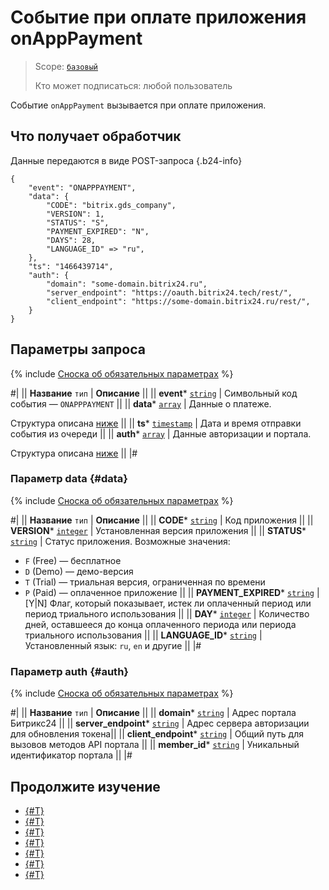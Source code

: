 # Событие при оплате приложения onAppPayment

> Scope: [`базовый`](../../scopes/permissions.md)
>
> Кто может подписаться: любой пользователь

Событие `onAppPayment` вызывается при оплате приложения.

## Что получает обработчик

Данные передаются в виде POST-запроса {.b24-info}

```
{
    "event": "ONAPPPAYMENT",
    "data": {
        "CODE": "bitrix.gds_company",
        "VERSION": 1,
        "STATUS": "S",
        "PAYMENT_EXPIRED": "N",
        "DAYS": 28,
        "LANGUAGE_ID" => "ru",
    },
    "ts": "1466439714",
    "auth": {
        "domain": "some-domain.bitrix24.ru",
        "server_endpoint": "https://oauth.bitrix24.tech/rest/", 
        "client_endpoint": "https://some-domain.bitrix24.ru/rest/", 
    }
}

```

## Параметры запроса

{% include [Сноска об обязательных параметрах](../../../_includes/required.md) %}

#|
|| **Название**
`тип` | **Описание** ||
|| **event***
[`string`](../../data-types.md) | Символьный код события — `ONAPPPAYMENT` ||
|| **data***
[`array`](../../data-types.md) | Данные о платеже.

Структура описана [ниже](#data) ||
|| **ts***
[`timestamp`](../../data-types.md) | Дата и время отправки события из очереди ||
|| **auth***
[`array`](../../data-types.md) | Данные авторизации и портала.

Структура описана [ниже](#auth) ||
|#

### Параметр data {#data}

{% include [Сноска об обязательных параметрах](../../../_includes/required.md) %}

#|
|| **Название**
`тип` | **Описание** ||
|| **CODE***
[`string`](../../data-types.md) | Код приложения ||
|| **VERSION***
[`integer`](../../data-types.md) | Установленная версия приложения ||
|| **STATUS***
[`string`](../../data-types.md) | Статус приложения. Возможные значения:
- `F` (Free) — бесплатное
- `D` (Demo) — демо-версия
- `T` (Trial) — триальная версия, ограниченная по времени
- `P` (Paid) — оплаченное приложение ||
|| **PAYMENT_EXPIRED***
[`string`](../../data-types.md) | [Y\|N] Флаг, который показывает, истек ли оплаченный период или период триального использования ||
|| **DAY***
[`integer`](../../data-types.md) | Количество дней, оставшееся до конца оплаченного периода или периода триального использования ||
|| **LANGUAGE_ID***
[`string`](../../data-types.md) | Установленный язык: `ru`, `en` и другие ||
|#

### Параметр auth {#auth}

{% include [Сноска об обязательных параметрах](../../../_includes/required.md) %}

#|
|| **Название**
`тип` | **Описание** ||
|| **domain***
[`string`](../../data-types.md) | Адрес портала Битрикс24 ||
|| **server_endpoint***
[`string`](../../data-types.md) | Адрес сервера авторизации для обновления токена||
|| **client_endpoint***
[`string`](../../data-types.md) | Общий путь для вызовов методов API портала ||
|| **member_id***
[`string`](../../data-types.md) | Уникальный идентификатор портала ||
|#

## Продолжите изучение

- [{#T}](../../events/index.md)
- [{#T}](../../events/event-bind.md)
- [{#T}](../system/app-info.md)
- [{#T}](./on-app-install.md)
- [{#T}](./on-app-method-confirm.md)
- [{#T}](./on-user-add.md)
- [{#T}](./on-app-uninstall.md)